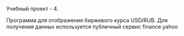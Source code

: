 Учебный проект - 4.

Программа для отображения биржевого курса USD/RUB. Для получения данных используется публичный сервис finance.yahoo

